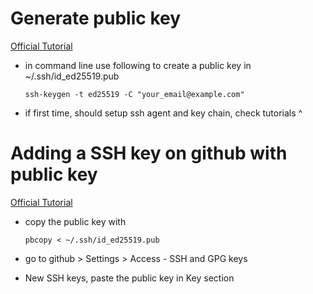 # Generate public key
[Official Tutorial](https://docs.github.com/en/authentication/connecting-to-github-with-ssh/generating-a-new-ssh-key-and-adding-it-to-the-ssh-agent)
- in command line use following to create a public key in ~/.ssh/id_ed25519.pub
  
  `ssh-keygen -t ed25519 -C "your_email@example.com"`

- if first time, should setup ssh agent and key chain, check tutorials ^

# Adding a SSH key on github with public key
[Official Tutorial](https://docs.github.com/en/authentication/connecting-to-github-with-ssh/adding-a-new-ssh-key-to-your-github-account?tool=webui)
- copy the public key with

  `pbcopy < ~/.ssh/id_ed25519.pub`

- go to github > Settings > Access - SSH and GPG keys
- New SSH keys, paste the public key in Key section
